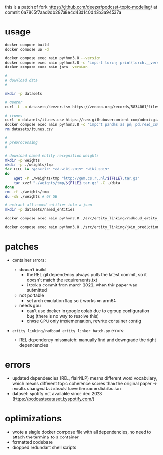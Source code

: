 this is a patch of
fork https://github.com/deezer/podcast-topic-modeling/
at commit 6a7865f7aad0db287a8e4d43d140d42b3a94537a

# usage

```bash
docker compose build
docker compose up -d

docker compose exec main python3.8 --version
docker compose exec main python3.8 -c "import torch; print(torch.__version__)"
docker compose exec main java -version

# 
# download data
# 

mkdir -p datasets

# deezer
curl -L -o datasets/deezer.tsv https://zenodo.org/records/5834061/files/deezer_podcast_dataset.tsv?download=1 && md5sum datasets/deezer.tsv | grep d161ba83e0dfc9efb73f993a6c387dff

# itunes
curl -o datasets/itunes.csv https://raw.githubusercontent.com/odenizgiz/Podcasts-Data/master/df_popular_podcasts.csv
docker compose exec main python3.8 -c "import pandas as pd; pd.read_csv('datasets/itunes.csv').to_csv('datasets/itunes.tsv', sep='\t', index=False)"
rm datasets/itunes.csv

# 
# preprocessing
# 

# download named entity recognition weights
mkdir -p weights
mkdir -p ./weights/tmp
for FILE in "generic" "ed-wiki-2019" "wiki_2019"
do
    wget -P ./weights/tmp "http://gem.cs.ru.nl/${FILE}.tar.gz"
    tar xvzf "./weights/tmp/${FILE}.tar.gz" -C ./data
done
rm -rf ./weights/tmp
du -sh ./weights # 62 GB

# extract all named entities into a json
mkdir -p datasets/named_entities

docker compose exec main python3.8 ./src/entity_linking/radboud_entity_linker_batch.py datasets/deezer.tsv datasets/named_entities weights --batch_size 512 --wiki_version wiki_2019

docker compose exec main python3.8 ./src/entity_linking/join_predictions.py datasets/named_entities datasets/deezer.tsv --batch_size 512

```

# patches

- container errors:

    - doesn't build
        - the REL git dependency always pulls the latest commit, so it doesn't match the requirements.txt
        - i took a commit from march 2022, when this paper was submitted
    - not portable
        - set arch emulation flag so it works on arm64
    - needs gpu
        - can't use docker in google colab due to cgroup configuration bug (there is no way to resolve this)
        - chose CPU only implementation, rewrite container config

- `entity_linking/radboud_entity_linker_batch.py` errors:

    - REL dependency missmatch: manually find and downgrade the right dependencies

# errors

- updated dependencies (REL, flairNLP) means different word vocabulary, which means different topic coherence scores than the original paper → results changed but should have the same distribution
- dataset: spotify not available since dec 2023 (https://podcastsdataset.byspotify.com/)

# optimizations

- wrote a single docker compose file with all dependencies, no need to attach the terminal to a container
- formatted codebase
- dropped redundant shell scripts
